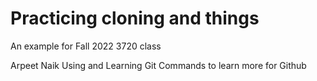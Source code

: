 # Practicing cloning and things
An example for Fall 2022 3720 class

Arpeet Naik
Using and Learning Git Commands to learn more for Github
